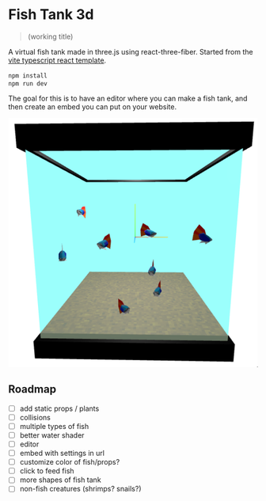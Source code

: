 # Fish Tank 3d
> (working title)

A virtual fish tank made in three.js using react-three-fiber. Started from the [vite typescript react template](https://vite.dev/).

```
npm install
npm run dev
```

The goal for this is to have an editor where you can make a fish tank, and then create an embed you can put on your website.

![screenshot of early fish tank build](./public/screenshots/tank1.png)

## Roadmap

- [ ] add static props / plants
- [ ] collisions
- [ ] multiple types of fish
- [ ] better water shader
- [ ] editor
- [ ] embed with settings in url
- [ ] customize color of fish/props?
- [ ] click to feed fish
- [ ] more shapes of fish tank
- [ ] non-fish creatures (shrimps? snails?)
